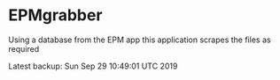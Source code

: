 # EPMgrabber
Using a database from the EPM app this application scrapes the files as required


Latest backup: Sun Sep 29 10:49:01 UTC 2019
